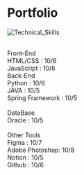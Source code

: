 # Portfolio
![Technical_Skills](https://github.com/baekdori/Portfolio/assets/155928591/bc424cb2-ca64-4e01-b152-e2179e9af012)

<br>
Front-End
<br>
HTML/CSS : 10/6
<br>
JavaScript : 10/6

<br>
Back-End
<br>
Python : 10/6
<br>
JAVA : 10/5
<br>
Spring Framework : 10/5

<br>
<br>
DataBase
<br>
Oracle : 10/5

<br>
<br>
Other Tools
<br>
Figma : 10/7
<br>
Adobe Photoshop: 10/8
<br>
Notion : 10/5
<br>
Github : 10/6
